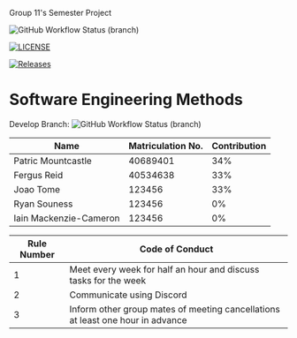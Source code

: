 Group 11's Semester Project

![GitHub Workflow Status (branch)](https://img.shields.io/github/actions/workflow/status/group11sem/set08103/main.yml?branch=master)

[![LICENSE](https://img.shields.io/github/license/group11sem/set08103.svg?style=flat-square)](https://github.com/group11sem/set08103/blob/master/LICENSE)

[![Releases](https://img.shields.io/github/release/group11sem/set08103/all.svg?style=flat-square)](https://github.com/group11sem/set08103/releases)

# Software Engineering Methods
Develop Branch: ![GitHub Workflow Status (branch)](https://img.shields.io/github/actions/workflow/status/group11sem/set08103/main.yml?branch=develop)

Name | Matriculation No. | Contribution
---|---|---
Patric Mountcastle | 40689401 | 34%
Fergus Reid | 40534638 | 33%
Joao Tome | 123456 | 33%
Ryan Souness | 123456 | 0%
Iain Mackenzie-Cameron | 123456 | 0%


Rule Number | Code of Conduct
---|---
1 | Meet every week for half an hour and discuss tasks for the week
2 | Communicate using Discord
3 | Inform other group mates of meeting cancellations at least one hour in advance

